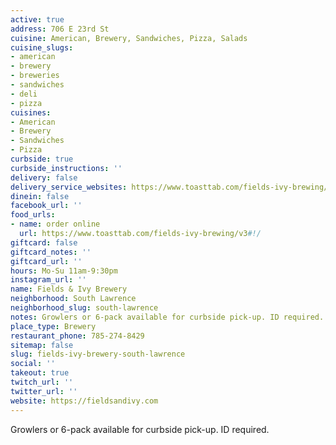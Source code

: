 ```yaml
---
active: true
address: 706 E 23rd St
cuisine: American, Brewery, Sandwiches, Pizza, Salads
cuisine_slugs:
- american
- brewery
- breweries
- sandwiches
- deli
- pizza
cuisines:
- American
- Brewery
- Sandwiches
- Pizza
curbside: true
curbside_instructions: ''
delivery: false
delivery_service_websites: https://www.toasttab.com/fields-ivy-brewing/v3#!/
dinein: false
facebook_url: ''
food_urls:
- name: order online
  url: https://www.toasttab.com/fields-ivy-brewing/v3#!/
giftcard: false
giftcard_notes: ''
giftcard_url: ''
hours: Mo-Su 11am-9:30pm
instagram_url: ''
name: Fields & Ivy Brewery
neighborhood: South Lawrence
neighborhood_slug: south-lawrence
notes: Growlers or 6-pack available for curbside pick-up. ID required.
place_type: Brewery
restaurant_phone: 785-274-8429
sitemap: false
slug: fields-ivy-brewery-south-lawrence
social: ''
takeout: true
twitch_url: ''
twitter_url: ''
website: https://fieldsandivy.com
---
```


Growlers or 6-pack available for curbside pick-up. ID required.